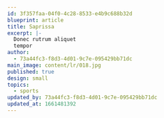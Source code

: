 ```yaml
---
id: 3f357faa-04f0-4c28-8533-e4b9c688b32d
blueprint: article
title: Saprissa
excerpt: |-
  Donec rutrum aliquet
  tempor
author:
  - 73a44fc3-f8d3-4d01-9c7e-095429bb71dc
main_image: content/lr/018.jpg
published: true
design: small
topics:
  - sports
updated_by: 73a44fc3-f8d3-4d01-9c7e-095429bb71dc
updated_at: 1661481392
---
```

